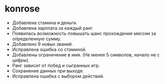 # konrose

- Добавлена стамина и деньги.
- Добавлена зарплата за каждый ранг.
- Появилась возможность повышать шанс прохождения миссии за определенную сумму.
- Добавлено 9 новых званий.
- Исправлена ошибка со стаминой.
- Добавлены ограничение в имя. (Не менее 5 символов, начало не с цифры).
- Ранг зависит от побед и сыгранных игр.
- Сохранение данных при выходе.
- Исправлена ошибка с выбором действий.

